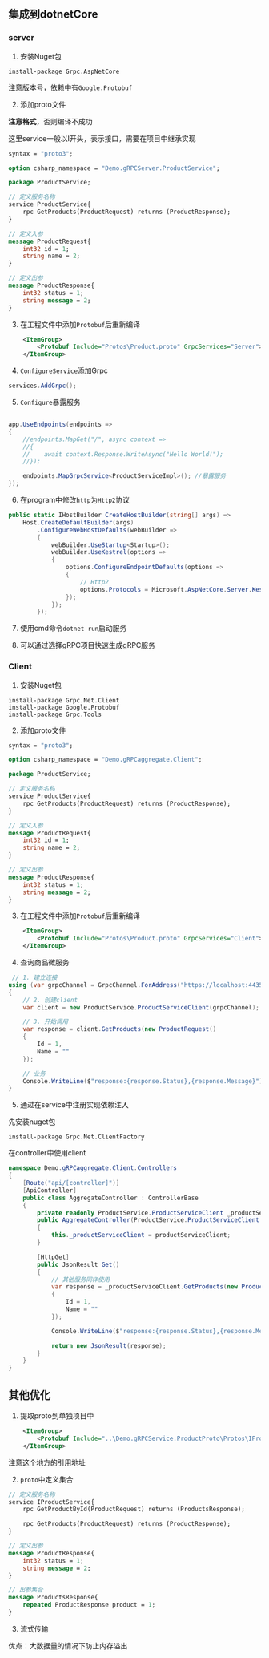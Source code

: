 ## 集成到dotnetCore


### server

1. 安装Nuget包

```shell
install-package Grpc.AspNetCore
```

注意版本号，依赖中有```Google.Protobuf```


2. 添加proto文件

**注意格式**，否则编译不成功

这里service一般以I开头，表示接口，需要在项目中继承实现

```proto
syntax = "proto3";

option csharp_namespace = "Demo.gRPCServer.ProductService";

package ProductService;

// 定义服务名称
service ProductService{
	rpc GetProducts(ProductRequest) returns (ProductResponse);
}

// 定义入参
message ProductRequest{
	int32 id = 1;
	string name = 2;
}

// 定义出参
message ProductResponse{
	int32 status = 1;
	string message = 2;
}
```

3. 在工程文件中添加```Protobuf```后重新编译

```xml
	<ItemGroup>
		<Protobuf Include="Protos\Product.proto" GrpcServices="Server"></Protobuf>
	</ItemGroup>
```

4. ```ConfigureService```添加Grpc

```c#
services.AddGrpc();
```

5. ```Configure```暴露服务

```c#

app.UseEndpoints(endpoints =>
{
    //endpoints.MapGet("/", async context =>
    //{
    //    await context.Response.WriteAsync("Hello World!");
    //});

    endpoints.MapGrpcService<ProductServiceImpl>(); //暴露服务
});

```

6. 在program中修改```http```为```Http2```协议

```c#
public static IHostBuilder CreateHostBuilder(string[] args) =>
    Host.CreateDefaultBuilder(args)
        .ConfigureWebHostDefaults(webBuilder =>
        {
            webBuilder.UseStartup<Startup>();
            webBuilder.UseKestrel(options =>
            {
                options.ConfigureEndpointDefaults(options =>
                {
                    // Http2
                    options.Protocols = Microsoft.AspNetCore.Server.Kestrel.Core.HttpProtocols.Http2; 
                });
            });
        });

```

7. 使用cmd命令```dotnet run```启动服务


8. 可以通过选择gRPC项目快速生成gRPC服务



### Client


1. 安装Nuget包

```shell
install-package Grpc.Net.Client
install-package Google.Protobuf
install-package Grpc.Tools
```

2. 添加proto文件

```proto
syntax = "proto3";

option csharp_namespace = "Demo.gRPCaggregate.Client";

package ProductService;

// 定义服务名称
service ProductService{
	rpc GetProducts(ProductRequest) returns (ProductResponse);
}

// 定义入参
message ProductRequest{
	int32 id = 1;
	string name = 2;
}

// 定义出参
message ProductResponse{
	int32 status = 1;
	string message = 2;
}

```


3. 在工程文件中添加```Protobuf```后重新编译

```xml
	<ItemGroup>
		<Protobuf Include="Protos\Product.proto" GrpcServices="Client"></Protobuf>
	</ItemGroup>
```


4. 查询商品微服务

```c#
 // 1. 建立连接
using (var grpcChannel = GrpcChannel.ForAddress("https://localhost:44350/"))
{
    // 2. 创建client
    var client = new ProductService.ProductServiceClient(grpcChannel);

    // 3. 开始调用
    var response = client.GetProducts(new ProductRequest()
    {
        Id = 1,
        Name = ""
    });

    // 业务
    Console.WriteLine($"response:{response.Status},{response.Message}");
}

```

5. 通过在service中注册实现依赖注入

先安装nuget包

```shell
install-package Grpc.Net.ClientFactory
```


在controller中使用client

```c#
namespace Demo.gRPCaggregate.Client.Controllers
{
    [Route("api/[controller]")]
    [ApiController]
    public class AggregateController : ControllerBase
    {
        private readonly ProductService.ProductServiceClient _productServiceClient;
        public AggregateController(ProductService.ProductServiceClient productServiceClient)
        {
            this._productServiceClient = productServiceClient;
        }

        [HttpGet]
        public JsonResult Get()
        {
            // 其他服务同样使用
            var response = _productServiceClient.GetProducts(new ProductRequest()
            {
                Id = 1,
                Name = ""
            });

            Console.WriteLine($"response:{response.Status},{response.Message}");

            return new JsonResult(response);
        }
    }
}


```

## 其他优化

1. 提取proto到单独项目中

```xml
	<ItemGroup>
		<Protobuf Include="..\Demo.gRPCService.ProductProto\Protos\IProduct.proto" GrpcServices="Server" />
	</ItemGroup>
```

注意这个地方的引用地址

2. ```proto```中定义集合

```proto
// 定义服务名称
service IProductService{
	rpc GetProductById(ProductRequest) returns (ProductsResponse);

	rpc GetProducts(ProductRequest) returns (ProductResponse);
}

// 定义出参
message ProductResponse{
	int32 status = 1;
	string message = 2;
}

// 出参集合
message ProductsResponse{
	repeated ProductResponse product = 1;
}

```

3. 流式传输

优点：大数据量的情况下防止内存溢出

